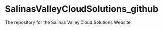 # SalinasValleyCloudSolutions_github
The repository for the Salinas Valley Cloud Solutions Website.
